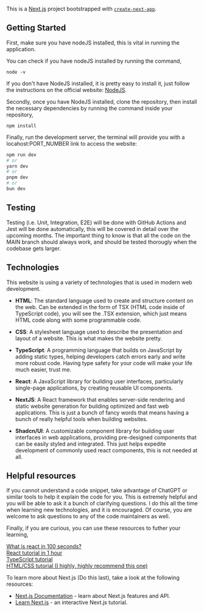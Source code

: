 This is a [Next.js](https://nextjs.org/) project bootstrapped with [`create-next-app`](https://github.com/vercel/next.js/tree/canary/packages/create-next-app).

## Getting Started

First, make sure you have nodeJS installed, this is vital in running the application.

You can check if you have nodeJS installed by running the command,

```
node -v
```

If you don't have NodeJS installed, it is pretty easy to install it, just follow the instructions on the official website: [NodeJS](https://nodejs.org/en/learn/getting-started/how-to-install-nodejs).

Secondly, once you have NodeJS installed, clone the repository, then install the necessary dependencies by running the command inside your repository,

```
npm install
```

Finally, run the development server, the terminal will provide you with a locahost:PORT_NUMBER link to access the website:

```bash
npm run dev
# or
yarn dev
# or
pnpm dev
# or
bun dev
```

## Testing

Testing (i.e. Unit, Integration, E2E) will be done with GitHub Actions and Jest will be done automatically, this will be covered in detail over the upcoming months. The important thing to know is that all the code on the MAIN branch should always work, and should be tested thorougly when the codebase gets larger.

## Technologies

This website is using a variety of technologies that is used in modern web development.

- **HTML**: The standard language used to create and structure content on the web. Can be extended in the form of TSX (HTML code inside of TypeScript code), you will see the .TSX extension, which just means HTML code along with some programmable code.

- **CSS**: A stylesheet language used to describe the presentation and layout of a website. This is what makes the website pretty.

- **TypeScript**: A programming language that builds on JavaScript by adding static types, helping developers catch errors early and write more robust code. Having type safety for your code will make your life much easier, trust me.

- **React**: A JavaScript library for building user interfaces, particularly single-page applications, by creating reusable UI components.

- **NextJS**: A React framework that enables server-side rendering and static website generation for building optimized and fast web applications. This is just a bunch of fancy words that means having a bunch of really helpful tools when building websites.

- **Shadcn/UI**: A customizable component library for building user interfaces in web applications, providing pre-designed components that can be easily styled and integrated. This just helps expedite development of commonly used react components, this is not needed at all.


## Helpful resources

If you cannot understand a code snippet, take advantage of ChatGPT or similar tools to help it explain the code for you. This is extremely helpful and you will be able to ask it a bunch of clarifying questions. I do this all the time when learning new technologies, and it is encouraged. Of course, you are welcome to ask questions to any of the code maintainers as well.

Finally, if you are curious, you can use these resources to futher your learning,

[What is react in 100 seconds?](https://www.youtube.com/watch?v=Tn6-PIqc4UM&ab_channel=Fireship)
<br/>
[React tutorial in 1 hour](https://www.youtube.com/watch?v=SqcY0GlETPk&t=16s&ab_channel=ProgrammingwithMosh)
<br/>
[TypeScript tutorial](https://www.youtube.com/watch?v=ahCwqrYpIuM&ab_channel=Fireship)
<br/>
[HTML/CSS tutorial (I highly, highly recommend this one)](https://www.youtube.com/watch?v=HGTJBPNC-Gw&t=6998s&ab_channel=BroCode)

To learn more about Next.js (Do this last), take a look at the following resources:
- [Next.js Documentation](https://nextjs.org/docs) - learn about Next.js features and API.
- [Learn Next.js](https://nextjs.org/learn) - an interactive Next.js tutorial.
